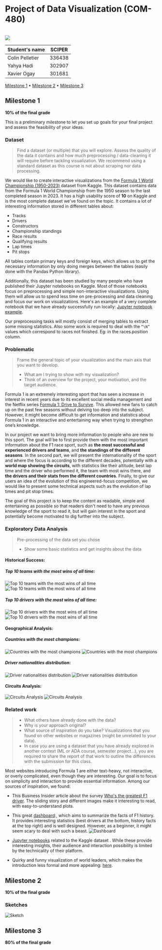 # Project of Data Visualization (COM-480)

<!-- PROJECT LOGO -->
<br />

  <a href="https://github.com/othneildrew/Best-README-Template">
    <img src="img/ilustr.webp">
  </a>




| Student's name | SCIPER |
| -------------- | ------ |
| Colin Pelletier | 336438 |
| Yahya Hadi | 302907 |
| Xavier Ogay | 301681 |

[Milestone 1](#milestone-1) • [Milestone 2](#milestone-2) • [Milestone 3](#milestone-3)

## Milestone 1

**10% of the final grade**

This is a preliminary milestone to let you set up goals for your final project and assess the feasibility of your ideas.

### Dataset

> Find a dataset (or multiple) that you will explore. Assess the quality of the data it contains and how much preprocessing / data-cleaning it will require before tackling visualization. We recommend using a standard dataset as this course is not about scraping nor data processing.
>
We would like to create interactive visualizations from the [Formula 1 World Championship (1950-2023)](https://www.kaggle.com/datasets/rohanrao/formula-1-world-championship-1950-2020) dataset from Kaggle. This dataset contains data from the Formula 1 World Championship from the 1950 season to the last completed season in 2023.
It has a high usability score of **10** on Kaggle and is the most complete dataset we've found on the topic. It contains a lot of interesting information stored in different tables about:
- Tracks 
- Drivers 
- Constructors 
- Championship standings
- Race results 
- Qualifying results 
- Lap times 
- Pit stops

All tables contain primary keys and foreign keys, which allows us to get the necessary information by only doing merges between the tables (easily done with the Pandas Python library).

Additionally, this dataset has been studied by many people who have published their Jupyter notebooks on Kaggle. Most of those notebooks focus on preprocessing and simple non-interactive visualizations. Using them will allow us to spend less time on pre-processing and data cleaning and focus our work on visualizations. Here's an example of a very complete notebook that we have already successfully run locally: [Jupyter notebook example](https://www.kaggle.com/code/akhilreddy9554/formula-1-a-visual-explorative-analysis).

Our preprocessing tasks will mostly consist of merging tables to extract some missing statistics.
Also some work is required to deal with the ``“\N”`` values which correspond to races not finished. Eg: in the races.position column.


### Problematic

> Frame the general topic of your visualization and the main axis that you want to develop.
> - What am I trying to show with my visualization?
> - Think of an overview for the project, your motivation, and the target audience.

Formula 1 is an extremely interesting sport that has seen a increase in interest in recent years due to its excellent social media management and the Netflix series [Formula 1: Drive to Survive](https://en.wikipedia.org/wiki/Formula_1:_Drive_to_Survive). This allowed new fans to catch up on the past few seasons without delving too deep into the subject. However, it might become difficult to get information and statistics about Formula 1 in an interactive and entertaining way when trying to strengthen one’s knowledge.

 In our project we want to bring more information to people who are new to this sport. The goal will be to first provide them with the most important information about the F1 race sport, such as **the most successful and experienced drivers and teams**, and **the standings of the different seasons**. In the second part, we will present the internationality of the sport and where the focus is according to the different decades, potentially with a **world map showing the circuits**, with statistics like their altitude, best lap time and the driver who performed it, the team with most wins there, and **the drivers and their stats from the different countries**. Finally, to give our users an idea of the evolution of this engineered-focus competition, we would like to  present some technical aspects such as the evolution of lap times and pit stop times.

The goal of this project is to keep the content as readable, simple and entertaining as possible so that readers don't need to have any previous knowledge of the sport to read it, but will gain interest in the sport and potentially become motivated to dig further into the subject.

### Exploratory Data Analysis

> Pre-processing of the data set you chose
> - Show some basic statistics and get insights about the data

#### Historical Success:

##### Top 10 teams with the most wins of all time:

![Top 10 teams with the most wins of all time](/img/most_team_win.png#gh-dark-mode-only)
![Top 10 teams with the most wins of all time](/img/most_team_win_l.png#gh-light-mode-only)

##### Top 10 drivers with the most wins of all time:

![Top 10 drivers with the most wins of all time](/img/most_pole.png#gh-dark-mode-only)
![Top 10 drivers with the most wins of all time](/img/most_pole_l.png#gh-light-mode-only)

#### Geographical Analysis:

##### Countries with the most champions:
![Countries with the most champions](/img/most_countries.png#gh-dark-mode-only)
![Countries with the most champions](/img/most_countries_l.png#gh-light-mode-only)

##### Driver nationalities distribution:
![Driver nationalities distribution](/img/nationality.png#gh-dark-mode-only)
![Driver nationalities distribution](/img/nationality_l.png#gh-light-mode-only)
#### Circuits Analysis:
![Circuits Analysis](/img/fastest_lap.png#gh-dark-mode-only)
![Circuits Analysis](/img/fastest_lap_l.png#gh-light-mode-only)

### Related work


> - What others have already done with the data?
> - Why is your approach original?
> - What source of inspiration do you take? Visualizations that you found on other websites or magazines (might be unrelated to your data).
> - In case you are using a dataset that you have already explored in another context (ML or ADA course, semester project...), you are required to share the report of that work to outline the differences with the submission for this class.
 
 Most websites introducing Formula 1 are either text-heavy, not interactive, or overly complicated, even though they are interesting. Our goal is to focus on simplicity and interaction to provide essential information. Among our sources of inspiration, we found:

- This Business Insider article about the survey [Who's the greatest F1 driver](https://www.businessinsider.com/who-is-the-greatest-formula-1-driver-of-all-time). The sliding story and different images make it interesting to read, with easy-to-understand plots.

- This great [dashboard](https://jasonjpaul.squarespace.com/formula-1-data-vis):, which aims to summarize the facts of F1 history. It provides interesting statistics (best drivers at the bottom, history facts at the top right) and is well designed. However, as a beginner, it might seem scary to deal with such a beast.
![Dashboard](/img/dashboard.png)

- [Jupyter notebooks](https://www.kaggle.com/datasets/rohanrao/formula-1-world-championship-1950-2020/code?datasetId=468218) related to the Kaggle dataset . While these provide interesting insights, their audience and interaction possibility is limited by the technicality of their platform.

- Quirky and funny visualization of world leaders, which makes the introduction less formal and more appealing: [here](https://www.visualcapitalist.com/visualized-world-leaders-in-positions-of-power/).

## Milestone 2

**10% of the final grade**

### Sketches

![Sketch](/img/Projects/Viz/total.png)


## Milestone 3

**80% of the final grade**

[product-screenshot]: img/ilustr.webp



